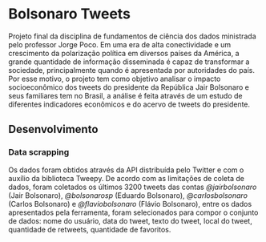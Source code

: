 # Bolsonaro Tweets
Projeto final da disciplina de fundamentos de ciência dos dados ministrada pelo professor Jorge Poco. Em uma era de alta conectividade e um crescimento da polarização política em diversos países da América, a grande quantidade de informação disseminada é capaz de transformar a sociedade, principalmente quando é apresentada por autoridades do país. Por esse motivo, o projeto tem como objetivo analisar o impacto socioeconômico dos tweets do presidente da República Jair Bolsonaro e seus familiares tem no Brasil, a análise é feita através de um estudo de diferentes indicadores econômicos e do acervo de tweets do presidente.

## Desenvolvimento
### Data scrapping
Os dados foram obtidos através da API distribuída pelo Twitter e com o auxílio da biblioteca Tweepy. De acordo com as limitações de coleta de dados, foram coletados os últimos 3200 tweets das contas _@jairbolsonaro_ (Jair Bolsonaro), _@bolsonarosp_ (Eduardo Bolsonaro), _@carlosbolsonaro_ (Carlos Bolsonaro) e _@flaviobolsonaro_ (Flávio Bolsonaro), entre os dados apresentados pela ferramenta, foram selecionados para compor o conjunto de dados: nome do usuário, data do tweet, texto do tweet, local do tweet, quantidade de retweets, quantidade de favoritos.
